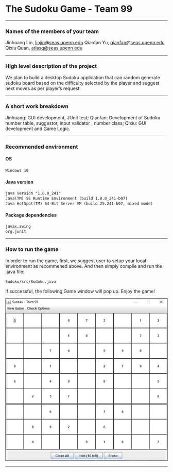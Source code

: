 # The Sudoku Game - Team 99
___

### Names of the members of your team
Jinhuang Lin, linjin@seas.upenn.edu
Qianfan Yu, qianfan@seas.upenn.edu
Qixiu Quan, atlasq@seas.upenn.edu
___

### High level description of the project
We plan to build a desktop Sudoku application that can random generate sudoku board based on the difficulty selected by the player and suggest next moves as per player’s request. 
___

### A short work breakdown
Jinhuang: GUI development, JUnit test;
Qianfan: Development of Sudoku number table, suggestor, input validator , number class;
Qixiu: GUI development and Game Logic.
___

### Recommended environment
#### OS
```
Windows 10
```
#### Java version
```
java version "1.8.0_241"
Java(TM) SE Runtime Environment (build 1.8.0_241-b07)
Java HotSpot(TM) 64-Bit Server VM (build 25.241-b07, mixed mode)
```
#### Package dependencies
```
javax.swing
org.junit
```
___

### How to run the game
In order to run the game, first, we suggest user to setup your local environment as recommened above. And then simply compile and run the .java file: 
```
Sudoku/src/Sudoku.java
```
If successful, the following Game window will pop up. Enjoy the game!

![](images/screenshot1.PNG)
___

